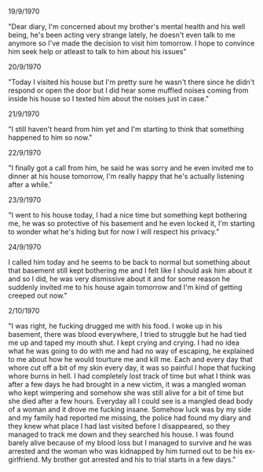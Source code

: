 
19/9/1970

"Dear diary, I'm concerned about my brother's mental health and his well being, he's been acting very strange lately, he doesn't even talk to me anymore so I've made the decision to visit him tomorrow. I hope to convince him seek help or atleast to talk to him about his issues"

20/9/1970

"Today I visited his house but I'm pretty sure he wasn't there since he didn't respond or open the door but I did hear some muffled noises coming from inside his house so I texted him about the noises just in case."

21/9/1970

"I still haven't heard from him yet and I'm starting to think that something happened to him so now."

22/9/1970

"I finally got a call from him, he said he was sorry and he even invited me to dinner at his house tomorrow, I'm really happy that he's actually listening after a while."

23/9/1970

"I went to his house today, I had a nice time but something kept bothering me, he was so protective of his basement and he even locked it, I'm starting to wonder what he's hiding but for now I will respect his privacy."

24/9/1970

I called him today and he seems to be back to normal but something about that basement still kept bothering me and I felt like I should ask him about it and so I did, he was very dismissive about it and for some reason he suddenly invited me to his house again tomorrow and I'm kind of getting creeped out now."

2/10/1970

"I was right, he fucking drugged me with his food. I woke up in his basement, there was blood everywhere, I tried to struggle but he had tied me up and taped my mouth shut. I kept crying and crying. I had no idea what he was going to do with me and had no way of escaping, he explained to me about how he would tourture me and kill me. Each and every day that whore cut off a bit of my skin every day, it was so painful I hope that fucking whore burns in hell. I had completely lost track of time but what I think was after a few days he had brought in a new victim, it was a mangled woman who kept wimpering and somehow she was still alive for a bit of time but she died after a few hours. Everyday all I could see is a mangled dead body of a woman and it drove me fucking insane. Somehow luck was by my side and my family had reported me missing, the police had found my diary and they knew what place I had last visited before I disappeared, so they managed to track me down and they searched his house. I was found barely alive because of my blood loss but I managed to survive and he was arrested and the woman who was kidnapped by him turned out to be his ex-girlfriend. My brother got arrested and his to trial starts in a few days."